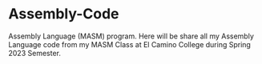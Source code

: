 # Assembly-Code
Assembly Language (MASM) program.
Here will be share all my Assembly Language code from my MASM Class at El Camino College during Spring 2023 Semester.
